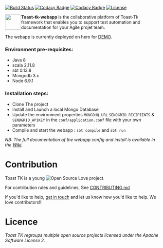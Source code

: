 [![Build Status](https://travis-ci.org/toast-tk/toast-tk-webapp.svg?branch=master)](https://travis-ci.org/toast-tk/toast-tk-webapp)
[![Codacy Badge](https://api.codacy.com/project/badge/Grade/f6b89c98a6a84e95a6a90f5bcba80eda)](https://www.codacy.com/app/toast-tk/toast-tk-webapp?utm_source=github.com&amp;utm_medium=referral&amp;utm_content=toast-tk/toast-tk-webapp&amp;utm_campaign=Badge_Grade) 
[![Codacy Badge](https://api.codacy.com/project/badge/Coverage/f6b89c98a6a84e95a6a90f5bcba80eda)](https://www.codacy.com/app/toast-tk/toast-tk-webapp?utm_source=github.com&amp;utm_medium=referral&amp;utm_content=toast-tk/toast-tk-webapp&amp;utm_campaign=Badge_Coverage)
[![License](http://img.shields.io/:license-Apache%202-red.svg)](https://github.com/toast-tk/toast-tk-engine/blob/snapshot/LICENSE.md)

<a href="http://toast-tk.io"><img src="https://github.com/toast-tk/toast-tk-webapp/blob/master/public/images/ToastLogo.png?raw=true" align="left" height="50"></a>
**Toast-tk-webapp** is the collaborative platform of Toast-Tk framework that enables you to support test automation and documentation for your Agile projet team.

The webapp is currently deployed on hero for [DEMO](https://toast-tk.herokuapp.com).

### Environment pre-requisites:
- Java 8
- scala 2.11.8
- sbt 0.13.8
- Mongodb 3.x
- Node 6.9.1

### Installation steps:
* Clone The project
* Install and Launch a local Mongo Database
* Update the environment properties `MONGOHQ_URL` `SENDGRID_RECIPIENTS` & `SENDGRID_APIKEY` in the `conf/application.conf` file with your own parameters
* Compile and start the webapp : `sbt compile` and `sbt run`

_NB: The full documentation of the webapp config and install is available in the [Wiki](https://github.com/toast-tk/toast-tk-webapp/wiki)._

# Contribution

Toast TK is a young ![Open Source Love](https://badges.frapsoft.com/os/v3/open-source.svg?v=103) project.  

For contribution rules and guidelines, See [CONTRIBUTING.md](https://github.com/toast-tk/toast-tk-engine/blob/snapshot/CONTRIBUTING.md)

If you'd like to help, [get in touch](https://gitter.im/toast-tk/toast-tk-engine) and let us know how you'd like to help. We love contributors!! 

# Licence
_Toast TK regroups multiple open source projects licensed under the Apache Software License 2._

